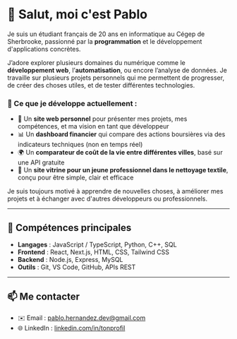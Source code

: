 # 👋 Salut, moi c'est Pablo

Je suis un étudiant français de 20 ans en informatique au Cégep de Sherbrooke, passionné par la **programmation** et le développement d'applications concrètes.

J’adore explorer plusieurs domaines du numérique comme le **développement web**, l’**automatisation**, ou encore l’analyse de données. Je travaille sur plusieurs projets personnels qui me permettent de progresser, de créer des choses utiles, et de tester différentes technologies.

### 🧠 Ce que je développe actuellement :
- 🧱 Un **site web personnel** pour présenter mes projets, mes compétences, et ma vision en tant que développeur
- 📊 Un **dashboard financier** qui compare des actions boursières via des indicateurs techniques (non en temps réel)
- 🌍 Un **comparateur de coût de la vie entre différentes villes**, basé sur une API gratuite
- 🧼 Un **site vitrine pour un jeune professionnel dans le nettoyage textile**, conçu pour être simple, clair et efficace

Je suis toujours motivé à apprendre de nouvelles choses, à améliorer mes projets et à échanger avec d'autres développeurs ou professionnels.

---

## 🔧 Compétences principales
- **Langages** : JavaScript / TypeScript, Python, C++, SQL
- **Frontend** : React, Next.js, HTML, CSS, Tailwind CSS
- **Backend** : Node.js, Express, MySQL
- **Outils** : Git, VS Code, GitHub, APIs REST

---

## 📫 Me contacter
- ✉️ Email : pablo.hernandez.dev@gmail.com
- 🌐 LinkedIn : [linkedin.com/in/tonprofil]([https://linkedin.com/in/tonprofil](https://www.linkedin.com/in/pablo-hernandez-19269531a/))

